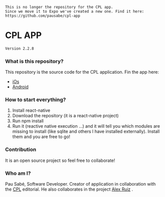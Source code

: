 ```
This is no longer the repository for the CPL app.
Since we move it to Expo we've created a new one. Find it here: https://github.com/pausabe/cpl-app
```

# CPL APP

```sh
Version 2.2.8
```

### What is this repository? ###
This repository is the source code for the CPL application. Fin the app here:
- [iOs](https://apps.apple.com/us/app/litcat-cpl/id1283136025 "CPL on iOs")
- [Android](https://play.google.com/store/apps/details?id=cpl.cpl "CPL on Android")

### How to start everything? ###
1. Install react-native
2. Download the repository (it is a react-native project)
3. Run npm install
4. Run it (reactive native execution ...) and it will tell you which modules are missing to install (like sqlite and others I have installed externally). Install them and you are free to go!

### Contribution ###
It is an open source project so feel free to collaborate!

### Who am I? ###
Pau Sabé, Software Developer. Creator of application in collaboration with the [CPL](https://www.cpl.es "CPL Editorial") editorial.
He also collaborates in the project [Alex Ruiz](https://github.com/rgalex2034 "Alex Ruiz") .
